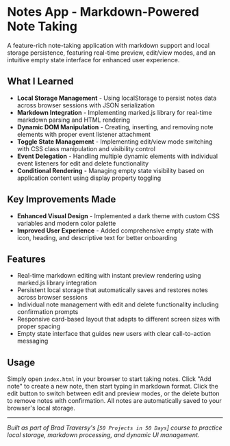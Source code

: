 # Notes App - Markdown-Powered Note Taking

A feature-rich note-taking application with markdown support and local storage persistence, featuring real-time preview, edit/view modes, and an intuitive empty state interface for enhanced user experience.

## What I Learned

- **Local Storage Management** - Using localStorage to persist notes data across browser sessions with JSON serialization
- **Markdown Integration** - Implementing marked.js library for real-time markdown parsing and HTML rendering
- **Dynamic DOM Manipulation** - Creating, inserting, and removing note elements with proper event listener attachment
- **Toggle State Management** - Implementing edit/view mode switching with CSS class manipulation and visibility control
- **Event Delegation** - Handling multiple dynamic elements with individual event listeners for edit and delete functionality
- **Conditional Rendering** - Managing empty state visibility based on application content using display property toggling

## Key Improvements Made

- **Enhanced Visual Design** - Implemented a dark theme with custom CSS variables and modern color palette
- **Improved User Experience** - Added comprehensive empty state with icon, heading, and descriptive text for better onboarding

## Features

- Real-time markdown editing with instant preview rendering using marked.js library integration
- Persistent local storage that automatically saves and restores notes across browser sessions
- Individual note management with edit and delete functionality including confirmation prompts
- Responsive card-based layout that adapts to different screen sizes with proper spacing
- Empty state interface that guides new users with clear call-to-action messaging

## Usage

Simply open `index.html` in your browser to start taking notes. Click "Add note" to create a new note, then start typing in markdown format. Click the edit button to switch between edit and preview modes, or the delete button to remove notes with confirmation. All notes are automatically saved to your browser's local storage.

---

*Built as part of Brad Traversy's [`50 Projects in 50 Days`] course to practice local storage, markdown processing, and dynamic UI management.*